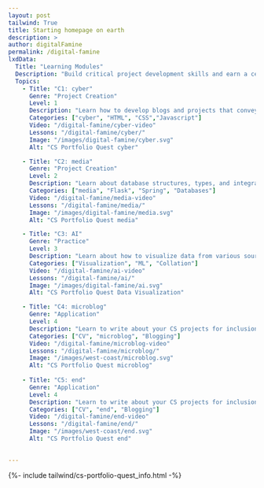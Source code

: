 ```yaml
---
layout: post 
tailwind: True
title: Starting homepage on earth
description: >
author: digitalFamine
permalink: /digital-famine
lxdData:
  Title: "Learning Modules"
  Description: "Build critical project development skills and earn a certificate upon completion!"
  Topics:
    - Title: "C1: cyber"
      Genre: "Project Creation"
      Level: 1
      Description: "Learn how to develop blogs and projects that convey information effectively and are visually appealing"
      Categories: ["cyber", "HTML", "CSS","Javascript"]
      Video: "/digital-famine/cyber-video"
      Lessons: "/digital-famine/cyber/"
      Image: "/images/digital-famine/cyber.svg"
      Alt: "CS Portfolio Quest cyber"

    - Title: "C2: media"
      Genre: "Project Creation"
      Level: 2
      Description: "Learn about database structures, types, and integration with cyber for real-world full-stack development"
      Categories: ["media", "Flask", "Spring", "Databases"]
      Video: "/digital-famine/media-video"
      Lessons: "/digital-famine/media/"
      Image: "/images/digital-famine/media.svg"
      Alt: "CS Portfolio Quest media"

    - Title: "C3: AI"
      Genre: "Practice"
      Level: 3
      Description: "Learn about how to visualize data from various sources for effective representation and application, such as machine learning"
      Categories: ["Visualization", "ML", "Collation"]
      Video: "/digital-famine/ai-video"
      Lessons: "/digital-famine/ai/"
      Image: "/images/digital-famine/ai.svg"
      Alt: "CS Portfolio Quest Data Visualization"

    - Title: "C4: microblog"
      Genre: "Application"
      Level: 4
      Description: "Learn to write about your CS projects for inclusion on your microblog, both in technical and non-technical terms"
      Categories: ["CV", "microblog", "Blogging"]
      Video: "/digital-famine/microblog-video"
      Lessons: "/digital-famine/microblog/"
      Image: "/images/west-coast/microblog.svg"
      Alt: "CS Portfolio Quest microblog"
      
    - Title: "C5: end"
      Genre: "Application"
      Level: 4
      Description: "Learn to write about your CS projects for inclusion on your end, both in technical and non-technical terms"
      Categories: ["CV", "end", "Blogging"]
      Video: "/digital-famine/end-video"
      Lessons: "/digital-famine/end/"
      Image: "/images/west-coast/end.svg"
      Alt: "CS Portfolio Quest end"

      
---
```

{%- include tailwind/cs-portfolio-quest_info.html -%}
